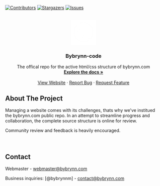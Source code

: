<a name="readme-top"></a>

[![Contributors][contributors-shield]][contributors-url]
[![Stargazers][stars-shield]][stars-url]
[![Issues][issues-shield]][issues-url]

<br />
<div align="center">
  <a href="https://github.com/silencelen/bybrynn-code">
    <img src="images/logow.webp" alt="Logo" width="80" height="80">
  </a>

  <h3 align="center">Bybrynn-code</h3>

  <p align="center">
    The offical repo for the active html/css structure of bybrynn.com
    <br />
    <a href="https://github.com/silencelen/bybrynn-code"><strong>Explore the docs »</strong></a>
    <br />
    <br />
    <a href="https://bybrynn.com">View Website</a>
    ·
    <a href="https://github.com/silencelen/bybrynn-code/issues">Report Bug</a>
    ·
    <a href="https://github.com/silencelen/bybrynn-code/issues">Request Feature</a>
  </p>
</div>

## About The Project

Managing a website comes with its challenges, thats why we've institued the bybrynn.com public repo. In an attempt to streamline progress and collaboration, the complete source structure is online for review.

Community review and feedback is heavily encouraged.
<br/>
<br/><br/>

## Contact

Webmaster - webmaster@bybrynn.com

Business inquiries: [@bybrynnm] - contact@bybrynn.com

[contributors-shield]: https://img.shields.io/github/contributors/silencelen/bybrynn-code.svg?style=for-the-badge
[contributors-url]: https://github.com/silencelen/bybrynn-code/graphs/contributors
[forks-shield]: https://img.shields.io/github/forks/silencelen/bybrynn-code.svg?style=for-the-badge
[forks-url]: https://github.com/silencelen/bybrynn-code/network/members
[stars-shield]: https://img.shields.io/github/stars/silencelen/bybrynn-code.svg?style=for-the-badge
[stars-url]: https://github.com/silencelen/bybrynn-code/stargazers
[issues-shield]: https://img.shields.io/github/issues/silencelen/bybrynn-code.svg?style=for-the-badge
[issues-url]: https://github.com/silencelen/bybrynn-code/issues
[license-shield]: https://img.shields.io/github/license/silencelen/bybrynn-code.svg?style=for-the-badge
[license-url]: https://github.com/silencelen/bybrynn-code/blob/main/LICENSE.txt
[linkedin-shield]: https://img.shields.io/badge/-LinkedIn-black.svg?style=for-the-badge&logo=linkedin&colorB=555
[linkedin-url]: https://linkedin.com/in/othneildrew
[product-screenshot]: images/screenshot.png
[Next.js]: https://img.shields.io/badge/next.js-000000?style=for-the-badge&logo=nextdotjs&logoColor=white
[Next-url]: https://nextjs.org/
[React.js]: https://img.shields.io/badge/React-20232A?style=for-the-badge&logo=react&logoColor=61DAFB
[React-url]: https://reactjs.org/
[Vue.js]: https://img.shields.io/badge/Vue.js-35495E?style=for-the-badge&logo=vuedotjs&logoColor=4FC08D
[Vue-url]: https://vuejs.org/
[Angular.io]: https://img.shields.io/badge/Angular-DD0031?style=for-the-badge&logo=angular&logoColor=white
[Angular-url]: https://angular.io/
[Svelte.dev]: https://img.shields.io/badge/Svelte-4A4A55?style=for-the-badge&logo=svelte&logoColor=FF3E00
[Svelte-url]: https://svelte.dev/
[Laravel.com]: https://img.shields.io/badge/Laravel-FF2D20?style=for-the-badge&logo=laravel&logoColor=white
[Laravel-url]: https://laravel.com
[Bootstrap.com]: https://img.shields.io/badge/Bootstrap-563D7C?style=for-the-badge&logo=bootstrap&logoColor=white
[Bootstrap-url]: https://getbootstrap.com
[JQuery.com]: https://img.shields.io/badge/jQuery-0769AD?style=for-the-badge&logo=jquery&logoColor=white
[JQuery-url]: https://jquery.com
